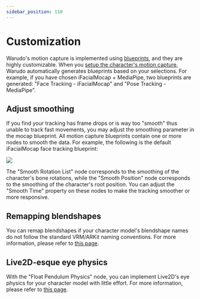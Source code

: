 ```yaml
---
sidebar_position: 110
---
```


# Customization

Warudo's motion capture is implemented using [blueprints](/docs/mocap/blueprints/overview), and they are highly customizable. When you [setup the character's motion capture](../assets/character/#motion-capture), Warudo automatically generates blueprints based on your selections. For example, if you have chosen iFacialMocap + MediaPipe, two blueprints are generated: "Face Tracking - iFacialMocap" and "Pose Tracking - MediaPipe".

## Adjust smoothing

If you find your tracking has frame drops or is way too "smooth" thus unable to track fast movements, you may adjust the smoothing parameter in the mocap blueprint. All motion capture blueprints contain one or more nodes to smooth the data. For example, the following is the default iFacialMocap face tracking blueprint:

![](/doc-img/zh-custom-1.webp)

The "Smooth Rotation List" node corresponds to the smoothing of the character's bone rotations, while the "Smooth Position" node corresponds to the smoothing of the character's root position. You can adjust the "Smooth Time" property on these nodes to make the tracking smoother or more responsive.

## Remapping blendshapes

You can remap blendshapes if your character model's blendshape names do not follow the standard VRM/ARKit naming conventions. For more information, please refer to [this page](../blueprints/mocap-nodes.md).

## Live2D-esque eye physics

With the "Float Pendulum Physics" node, you can implement Live2D's eye physics for your character model with little effort. For more information, please refer to [this page](../blueprints/example-live2d-physics.md).
